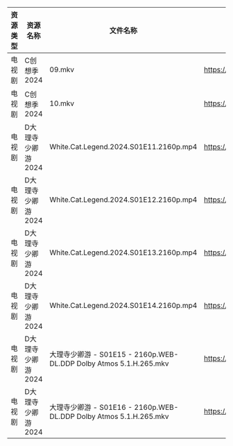 | 资源类型 | 资源名称        | 文件名称                                                         | 分享链接                                 | 更新时间                |
| ---- | ----------- | ------------------------------------------------------------ | ------------------------------------ | ------------------- |
| 电视剧  | C创想季2024    | 09.mkv                                                       | https://www.alipan.com/s/G4Yw7gjKeyR | 2024-02-27 00:05:05 |
| 电视剧  | C创想季2024    | 10.mkv                                                       | https://www.alipan.com/s/G4Yw7gjKeyR | 2024-02-27 00:05:04 |
| 电视剧  | D大理寺少卿游2024 | White.Cat.Legend.2024.S01E11.2160p.mp4                       | https://www.alipan.com/s/nR39Lhm7HNS | 2024-02-27 11:06:07 |
| 电视剧  | D大理寺少卿游2024 | White.Cat.Legend.2024.S01E12.2160p.mp4                       | https://www.alipan.com/s/nR39Lhm7HNS | 2024-02-27 11:06:06 |
| 电视剧  | D大理寺少卿游2024 | White.Cat.Legend.2024.S01E13.2160p.mp4                       | https://www.alipan.com/s/nR39Lhm7HNS | 2024-02-27 11:06:06 |
| 电视剧  | D大理寺少卿游2024 | White.Cat.Legend.2024.S01E14.2160p.mp4                       | https://www.alipan.com/s/nR39Lhm7HNS | 2024-02-27 11:06:06 |
| 电视剧  | D大理寺少卿游2024 | 大理寺少卿游 - S01E15 - 2160p.WEB-DL.DDP Dolby Atmos 5.1.H.265.mkv | https://www.alipan.com/s/nR39Lhm7HNS | 2024-02-27 11:06:05 |
| 电视剧  | D大理寺少卿游2024 | 大理寺少卿游 - S01E16 - 2160p.WEB-DL.DDP Dolby Atmos 5.1.H.265.mkv | https://www.alipan.com/s/nR39Lhm7HNS | 2024-02-27 11:06:04 |
